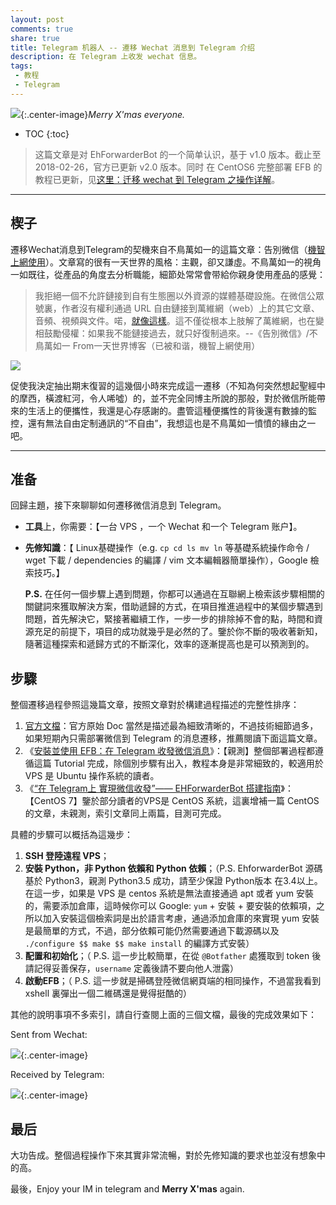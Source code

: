 ```yaml
---
layout: post
comments: true
share: true
title: Telegram 机器人 -- 遷移 Wechat 消息到 Telegram 介绍
description: 在 Telegram 上收发 wechat 信息。
tags:
 - 教程
 - Telegram
---
```


![](https://ws2.sinaimg.cn/large/78905b2cgy1fpn4enf415j21z418gdu9.jpg){:.center-image}*Merry X'mas everyone.*

* TOC
{:toc}

> 这篇文章是对 EhForwarderBot 的一个简单认识，基于 v1.0 版本。截止至 2018-02-26，官方已更新 v2.0 版本。同时
在 CentOS6 完整部署 EFB 的教程已更新，见[这里：迁移 wechat 到 Telegram 之操作详解](http://test007.gq/EFB-sh)。

---

## 楔子

遷移Wechat消息到Telegram的契機來自不鳥萬如一的這篇文章：告別微信（[機智上網使用](https://telegra.ph/%E8%81%8A%E8%81%8A%E6%9C%BA%E6%99%BA%E4%B8%8A%E7%BD%91-12-03)）。文章寫的很有一天世界的風格：主觀，卻又謙虛。不鳥萬如一的視角一如既往，從產品的角度去分析職能，細節处常常會带給你親身使用產品的感覺：

>我拒絕一個不允許鏈接到自有生態圈以外資源的媒體基礎設施。在微信公眾號裏，作者沒有權利通過 URL 自由鏈接到萬維網（web）上的其它文章、音頻、視頻與文件。喏，[就像這樣](https://telegra.ph/Link-Wechat-To-Telegram-12-25)。這不僅從根本上肢解了萬維網，也在變相鼓勵侵權：如果我不能鏈接過去，就只好復制過來。--《告別微信》/不鳥萬如一 From一天世界博客（已被和谐，機智上網使用）

![](https://ws2.sinaimg.cn/large/78905b2cgy1fpn4fe8s0wj210y0iv78u.jpg)

促使我決定抽出期末復習的這幾個小時來完成這一遷移（不知為何突然想起聖經中的摩西，橫渡紅河，令人唏噓）的，並不完全同博主所說的那般，對於微信所能帶來的生活上的便攜性，我還是心存感謝的。盡管這種便攜性的背後還有數據的監控，還有無法自由定制通訊的“不自由”，我想這也是不鳥萬如一憤憤的緣由之一吧。

---

## 准备

回歸主題，接下來聊聊如何遷移微信消息到 Telegram。

* **工具**上，你需要：【一台 VPS ，一个 Wechat 和一个 Telegram 账户】。

* **先修知識**：【 Linux基礎操作（e.g.  `cp cd ls mv ln` 等基礎系統操作命令 / wget 下載 / dependencies 的編譯 / vim 文本編輯器簡單操作），Google 檢索技巧。】

    **P.S.** 在任何一個步驟上遇到問題，你都可以通過在互聯網上檢索該步驟相關的關鍵詞來獲取解決方案，借助遞歸的方式，在項目推進過程中的某個步驟遇到問題，首先解決它，緊接著繼續工作，一步一步的排除掉不會的點，時間和資源充足的前提下，項目的成功就幾乎是必然的了。鑒於你不斷的吸收著新知，隨著這種探索和遞歸方式的不斷深化，效率的逐漸提高也是可以預測到的。

## 步驟

整個遷移過程參照這幾篇文章，按照文章對於構建過程描述的完整性排序：

1. [官方文檔](https://ehforwarderbot.readthedocs.io/en/latest/)：官方原始 Doc 當然是描述最為細致清晰的，不過技術細節過多，如果短期內只需部署微信到 Telegram 的消息遷移，推薦閱讀下面這篇文章。
2. 《[安裝並使用 EFB：在 Telegram 收發微信消息](https://blog.1a23.com/2017/01/09/EFB-How-to-Send-and-Receive-Messages-from-WeChat-on-Telegram-zh-CN/)》：【親測】整個部署過程都遵循這篇 Tutorial 完成，除個別步驟有出入，教程本身是非常細致的，較適用於 VPS 是 Ubuntu 操作系統的讀者。
3. 《[“在 Telegram上 實現微信收發”—— EHForwarderBot 搭建指南](https://ellinia.me/how-to-deploy-ehforwarderbot-on-centos7/)》：【CentOS 7】鑒於部分讀者的VPS是 CentOS 系統，這裏增補一篇 CentOS 的文章，未親測，索引文章同上兩篇，目測可完成。

具體的步驟可以概括為這幾步：

1. **SSH 登陸遠程 VPS**；  
2. **安裝 Python，非 Python 依賴和 Python 依賴**；（P.S. EhforwarderBot 源碼基於 Python3，親測 Python3.5 成功，請至少保證 Python版本 在3.4以上。在這一步，如果是 VPS 是 centos 系統是無法直接通過 apt 或者 yum 安裝的，需要添加倉庫，這時候你可以 Google: `yum` + 安裝 + 要安裝的依賴項，之所以加入安裝這個檢索詞是出於語言考慮，通過添加倉庫的來實現 yum 安裝是最簡單的方式，不過，部分依賴可能仍然需要通過下載源碼以及 `./configure $$ make $$ make install` 的編譯方式安裝）  
3. **配置和初始化**；（ P.S. 這一步比較簡單，在從 `@Botfather` 處獲取到 token 後請記得妥善保存，`username` 定義後請不要向他人泄露）  
4. **啟動EFB**；（ P.S. 這一步就是掃碼登陸微信網頁端的相同操作，不過當我看到 xshell 裏彈出一個二維碼還是覺得挺酷的）

其他的說明事項不多索引，請自行查閱上面的三個文檔，最後的完成效果如下：

Sent from Wechat:

![](https://ws2.sinaimg.cn/large/78905b2cgy1fpn4fvsvyhj20h80n5q3z.jpg){:.center-image}

Received by Telegram:

![](https://ws2.sinaimg.cn/large/78905b2cgy1fpn4gcw84ij20ml0j1k8x.jpg){:.center-image}

## 最后

大功告成。整個過程操作下來其實非常流暢，對於先修知識的要求也並沒有想象中的高。

最後，Enjoy your IM in telegram and **Merry X'mas** again.